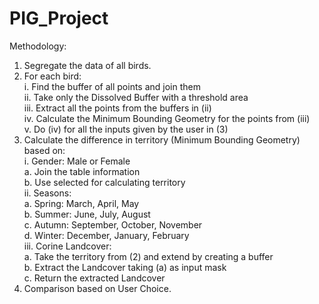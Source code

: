 # PIG_Project
Methodology:
1.	Segregate the data of all birds.  
2.	For each bird:  
i.	Find the buffer of all points and join them  
ii.	Take only the Dissolved Buffer with a threshold area  
iii.	Extract all the points from the buffers in (ii)  
iv.	Calculate the Minimum Bounding Geometry for the points from (iii)  
v.	Do (iv) for all the inputs given by the user in (3) 
3.	Calculate the difference in territory (Minimum Bounding Geometry) based on:    
i.	Gender: Male or Female  
	a.	Join the table information   
	b.	Use selected for calculating territory  
ii.	Seasons:  
	a.	Spring: March, April, May     
	b.	Summer: June, July, August   
	c.	Autumn: September, October, November  
	d.	Winter: December, January, February  
iii.	Corine Landcover:  
	a.	Take the territory from (2) and extend by creating a buffer  
	b.	Extract the Landcover taking (a) as input mask  
	c.	Return the extracted Landcover  
4.	Comparison based on User Choice.  
